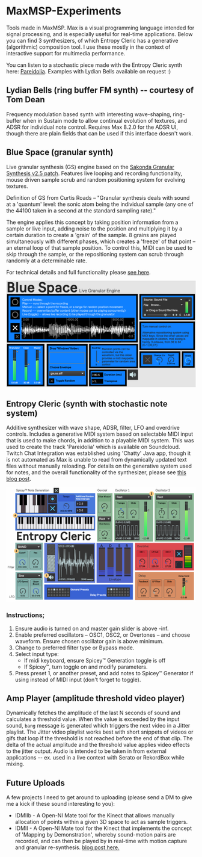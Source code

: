 # MaxMSP-Experiments
Tools made in MaxMSP. Max is a visual programming language intended for signal processing, and is especially useful for real-time applications. Below you can find 3 synthesizers, of which Entropy Cleric has a generative (algorithmic) composition tool. I use these mostly in the context of interactive support for multimedia performance.

You can listen to a stochastic piece made with the Entropy Cleric synth here: [Pareidolia](https://soundcloud.com/0x0c/pareidolia). Examples with Lydian Bells available on request :) 

  ## Lydian Bells (ring buffer FM synth) -- courtesy of Tom Dean
Frequency modulation based synth with interesting wave-shaping, ring-buffer when in Sustain mode to allow continual evolution of textures, and ADSR for individual note control. Requires Max 8.2.0 for the ADSR UI, though there are plain fields that can be used if this interface doesn't work.

  ## Blue Space (granular synth)
Live granular synthesis (GS) engine based on the [Sakonda Granular Synthesis v2.5 patch](http://formantbros.jp/sako/download.html). Features live looping and recording functionality, mouse driven sample scrub and random positioning system for evolving textures.

Definition of GS from Curtis Roads – "Granular synthesis deals with sound at a 'quantum' level: the sonic atom being the individual sample (any one of the 44100 taken in a second at the standard sampling rate)."

The engine applies this concept by taking position information from a sample or live input, adding noise to the position and multiplying it by a certain duration to create a 'grain' of the sample. 8 grains are played simultaneously with different phases, which creates a 'freeze' of that point – an eternal loop of that sample position. To control this, MIDI can be used to skip through the sample, or the repositioning system can scrub through randomly at a determinable rate.

For technical details and full functionality please [see here](https://helioslyons.com/posts/blue-space/). 

![alt text](https://raw.githubusercontent.com/haelyons/Website-Content/master/BLUE%20SPACE.png)

  ## Entropy Cleric (synth with stochastic note system)
Additive synthesizer with wave shape, ADSR, filter, LFO and overdrive controls. Includes a generative MIDI system based on selectable MIDI input that is used to make chords, in addition to a playable MIDI system. This was used to create the track 'Pareidolia' which is available on Soundcloud. Twitch Chat Integration was established using 'Chatty' Java app, though it is not automated as Max is unable to read from dynamically updated text files without manually reloading. For details on the generative system used for notes, and the overall functionality of the synthesizer, please see [this blog post](https://helioslyons.com/posts/entropy-cleric/).

![alt text](https://github.com/haelyons/Website-Content/blob/master/ENTROPY%20CLERIC%202.png)

  ### Instructions;
1. Ensure audio is turned on and master gain slider is above -inf.
2. Enable preferred oscillators – OSC1, OSC2, or Overtones –  and choose waveform. Ensure chosen oscillator gain is above minimum.
3. Change to preferred filter type or Bypass mode. 
4. Select input type:
     * If midi keyboard, ensure Spicey™ Generation toggle is off
     * If Spicey™, turn toggle on and modify parameters. 
5. Press preset 1, or another preset, and add notes to Spicey™ Generator if using instead of MIDI input (don't forget to toggle).

## Amp Player (amplitude threshold video player)
Dynamically fetches the amplitude of the last N seconds of sound and calculates a threshold value. When the value is exceeded by the input sound, `bang` message is generated which triggers the next video in a Jitter playlist. The Jitter video playlist works best with short snippets of videos or gifs that loop if the threshold is not reached before the end of that clip. The delta of the actual amplitude and the threshold value applies video effects to the jitter output. Audio is intended to be taken in from external applications -- ex. used in a live context with Serato or RekordBox while mixing.

## Future Uploads
A few projects I need to get around to uploading (please send a DM to give me a kick if these sound interesting to you):
- IDMIIb - A Open-NI Mate tool for the Kinect that allows manually allocation of points within a given 3D space to act as sample triggers. 
- IDMII - A Open-NI Mate tool for the Kinect that implements the concept of 'Mapping by Demonstration', whereby sound-motion pairs are recorded, and can then be played by in real-time with motion capture and granular re-synthesis. [blog post here.](https://helioslyons.com/posts/idm-2/)
